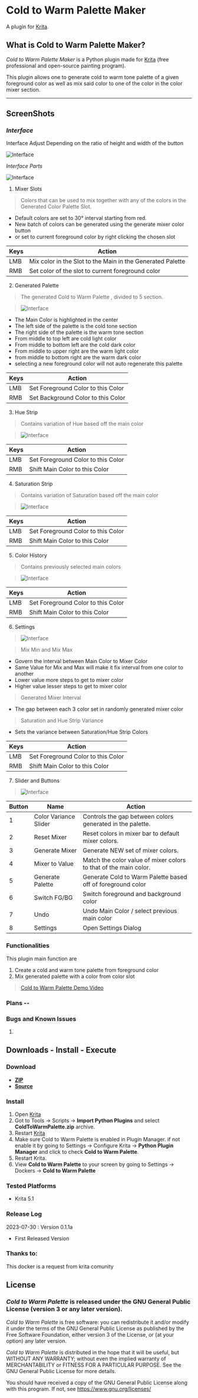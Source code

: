 # Cold to Warm Palette Maker

A plugin for [Krita](https://krita.org).


## What is Cold to Warm Palette Maker? 

*Cold to Warm Palette Maker* is a Python plugin made for [Krita](https://krita.org) (free professional and open-source painting program). 

This plugin allows one to generate cold to warm tone palette of a given foreground color as well as mix said color to one of the color in the color mixer section. 

---

## ScreenShots 

### *Interface* 

Interface Adjust Depending on the ratio of height and width of the button

![Interface](./screenshots/ui01.png)  
 
*Interface Parts*

![Interface](./screenshots/ui02.png)  

1. Mixer Slots 
    
> Colors that can be used to mix together with any of the colors in the Generated Color Palette Slot. 

- Default colors are set to 30° interval starting from red. 
- New batch of colors can be generated using the generate mixer color button
- or set to current foreground color by right clicking the chosen slot 

|  Keys  |  Action  | 
| --- | ---  | 
| LMB | Mix color in the Slot to the Main in the Generated Palette
| RMB | Set color of the slot to current foreground color

2. Generated Palette 

> The generated Cold to Warm Palette , divided to 5 section. 

> ![Interface](./screenshots/ui03.png)  

- The Main Color is highlighted in the center
- The left side of the palette is the cold tone section
- The right side of the palette is the warm tone section
- From middle to top left are cold light color
- From middle to bottom left are the cold dark color
- From middle to upper right are the warm light color
- from middle to bottom right are the warm dark color
- selecting a new foreground color will not auto regenerate this palette 

|  Keys  |  Action  | 
| --- | ---  | 
| LMB | Set Foreground Color to this Color
| RMB | Set Background Color to this Color

3. Hue Strip

> Contains variation of Hue based off the main color  

> ![Interface](./screenshots/ui04.png)  

|  Keys  |  Action  | 
| --- | ---  | 
| LMB | Set Foreground Color to this Color
| RMB | Shift Main Color to this Color


4. Saturation Strip

> Contains variation of Saturation based off the main color  

> ![Interface](./screenshots/ui05.png)  

|  Keys  |  Action  | 
| --- | ---  | 
| LMB | Set Foreground Color to this Color
| RMB | Shift Main Color to this Color

5. Color History 
 
> Contains previously selected main colors

> ![Interface](./screenshots/ui08.png)  

|  Keys  |  Action  | 
| --- | ---  | 
| LMB | Set Foreground Color to this Color
| RMB | Shift Main Color to this Color


6. Settings 
> ![Interface](./screenshots/ui06.png) 
 
> Mix Min and Mix Max 
- Govern the interval between Main Color to Mixer Color 
- Same Value for Mix and Max will make it fix interval from one color to another 
- Lower value more steps to get to mixer color
- Higher value lesser steps to get to mixer color

> Generated Mixer Interval
- The gap between each 3 color set in randomly generated mixer color

> Saturation and Hue Strip Variance
- Sets the variance between Saturation/Hue Strip Colors
 

|  Keys  |  Action  | 
| --- | ---  | 
| LMB | Set Foreground Color to this Color
| RMB | Shift Main Color to this Color

7. Slider and Buttons 

> ![Interface](./screenshots/ui07.png) 

|  Button  |  Name | Action  | 
| --- | ---  | --- |
| 1 | Color Variance Slider | Controls the gap between colors generated in the palette.  
| 2 | Reset Mixer           | Reset colors in mixer bar to default mixer colors.
| 3 | Generate Mixer        | Generate NEW set of mixer colors.
| 4 | Mixer to Value        | Match the color value of mixer colors to that of the main color.
| 5 | Generate Palette      | Generate Cold to Warm Palette based off of foreground color
| 6 | Switch FG/BG          | Switch foreground and background color
| 7 | Undo                  | Undo Main Color / select previous main color
| 8 | Settings              | Open Settings Dialog 
### Functionalities

This plugin main function are 
1. Create a cold and warm tone palette from foreground color
2. Mix generated palette with a color from color slot

> [Cold to Warm Palette Demo Video ](https://www.youtube.com/watch?v=sCc7H0TAslQ)


### Plans --


### Bugs and Known Issues

1.   

## Downloads - Install - Execute 

### Download
- **[ZIP](https://github.com/kaichi1342/ColdToWarmPalette/archive/refs/heads/v.0.1.1a.zip)**
- **[Source](https://github.com/kaichi1342/ColdToWarmPalette)**

### Install

1. Open [Krita](https://krita.org)
2. Got to Tools -> Scripts -> **Import Python Plugins** and select 
**ColdToWarmPalette.zip** archive. 
3. Restart [Krita](https://krita.org)
4. Make sure Cold to Warm Palette is enabled in Plugin Manager. 
if not enable it by going to Settings -> Configure Krita -> **Python Plugin Manager** and click to check **Cold to Warm Palette**.
5. Restart Krita.
6. View **Cold to Warm Palette** to your screen by going to Settings -> Dockers -> **Cold to Warm Palette**


### Tested Platforms
- Krita 5.1 


### Release Log
 
2023-07-30  : Version 0.1.1a
- First Released Version 

### Thanks to:
This docker is a request from krita comunity                

## License

### *Cold to Warm Palette* is released under the GNU General Public License (version 3 or any later version).

*Cold to Warm Palette* is free software: you can redistribute it and/or modify 
it under the terms of the GNU General Public License as published by
the Free Software Foundation, either version 3 of the License, or
(at your option) any later version.                               
    
*Cold to Warm Palette* is distributed in the hope that it will be useful,
but WITHOUT ANY WARRANTY; without even the implied warranty of
MERCHANTABILITY or FITNESS FOR A PARTICULAR PURPOSE.
See the GNU General Public License for more details.

You should have received a copy of the GNU General Public License
along with this program. If not, see https://www.gnu.org/licenses/                                   



                            
 
